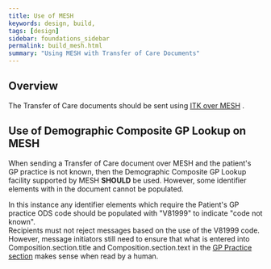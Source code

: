 ```yaml
---
title: Use of MESH
keywords: design, build,
tags: [design]
sidebar: foundations_sidebar
permalink: build_mesh.html
summary: "Using MESH with Transfer of Care Documents"
---
```



## Overview ##

The Transfer of Care documents should be sent using [ITK over MESH](https://developer.nhs.uk/apis/itk3messagedistribution-2-9-0/mesh.html) .

## Use of Demographic Composite GP Lookup on MESH ##

When sending a Transfer of Care document over MESH and the patient's GP practice is not known, then the Demographic Composite GP Lookup facility supported by MESH **SHOULD** be used. However, some identifier elements with in the document cannot be populated.

In this instance any identifier elements which require the Patient's GP practice ODS code should be populated with "V81999" to indicate "code not known".  
Recipients must not reject messages based on the use of the V81999 code. However, message initiators still need to ensure that what is entered into Composition.section.title and Composition.section.text in the [GP Practice section](https://developer.nhs.uk/apis/itk3tocoutpatientletter-2-8-0/explore_gp_practice.html) makes sense when read by a human.

  


 



